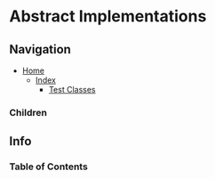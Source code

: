 # Abstract Implementations

## Navigation

* [Home](/README.md)
  * [Index](/docs/Index.md)
    * [Test Classes](/src/TestClasses/README.md)

### Children

## Info

### Table of Contents

